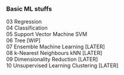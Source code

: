 <h3>Basic ML stuffs</h3>

03 Regression <BR>
04 Classification <BR>
05 Support Vector Machine SVM <BR>
06 Tree [WIP]<BR>
07 Ensemble Machine Learning [LATER]<BR>
08 k-Nearest Neighbours kNN [LATER]<BR>
09 Dimensionality Reduction [LATER]<BR>
10 Unsupervised Learning Clustering [LATER]
 
